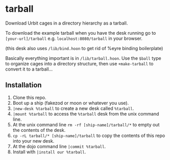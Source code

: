 # tarball

Download Urbit cages in a directory hierarchy as a tarball.

To download the example tarball when you have the desk running go to `[your-url]/tarball` e.g. `localhost:8080/tarball` in your browser.

(this desk also uses `/lib/bind.hoon` to get rid of %eyre binding boilerplate)

Basically everything important is in `/lib/tarball.hoon`. Use the `$ball` type to organize cages into a directory structure, then use `+make-tarball` to convert it to a tarball...

## Installation
1. Clone this repo.
2. Boot up a ship (fakezod or moon or whatever you use).
3. `|new-desk %tarball` to create a new desk called `%tarball`.
4. `|mount %tarball` to access the `%tarball` desk from the unix command line.
5. At the unix command line `rm -rf [ship-name]/tarball/*` to empty out the contents of the desk.
6. `cp -rL tarball/* [ship-name]/tarball` to copy the contents of this repo into your new desk.
7. At the dojo command line `|commit %tarball`.
8. Install with `|install our %tarball`.
